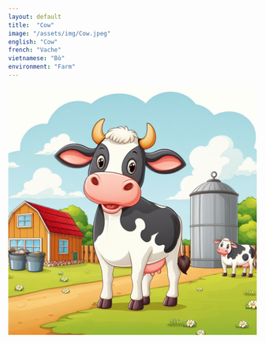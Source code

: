 ```yaml
---
layout: default
title:  "Cow"
image: "/assets/img/Cow.jpeg"
english: "Cow"
french: "Vache"
vietnamese: "Bò"
environment: "Farm"
---
```


![Cow](/assets/img/Cow.jpeg)